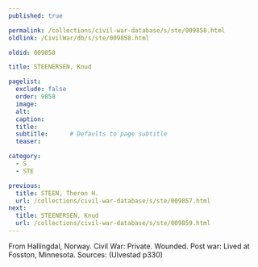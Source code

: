 ```yaml
---
published: true

permalink: /collections/civil-war-database/s/ste/009858.html
oldlink: /CivilWar/db/s/ste/009858.html

oldid: 009858

title: STEENERSEN, Knud

pagelist:
  exclude: false
  order: 9858
  image: 
  alt:
  caption:
  title:
  subtitle:      # Defaults to page subtitle
  teaser:

category: 
  - S 
  - STE

previous:
  title: STEEN, Theron H.
  url: /collections/civil-war-database/s/ste/009857.html  
next:
  title: STEENERSEN, Knud
  url: /collections/civil-war-database/s/ste/009859.html   
---
```

From Hallingdal, Norway. Civil War: Private. Wounded. Post war: Lived at Fosston, Minnesota. Sources: (Ulvestad p330)